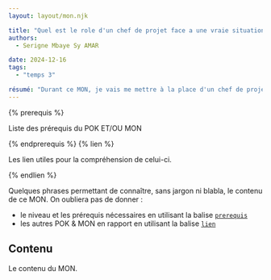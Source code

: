 ```yaml
---
layout: layout/mon.njk

title: "Quel est le role d'un chef de projet face a une vraie situation ?"
authors:
  - Serigne Mbaye Sy AMAR

date: 2024-12-16
tags: 
  - "temps 3"

résumé: "Durant ce MON, je vais me mettre à la place d'un chef de projet où je vais établir la planification, déterminer les tâches à accélérer et déterminer les coûts d'accélération, etc."
---
```


{% prerequis %}

Liste des prérequis du POK ET/OU MON

{% endprerequis %}
{% lien %}

Les lien utiles pour la compréhension de celui-ci.

{% endlien %}

Quelques phrases permettant de connaître, sans jargon ni blabla, le contenu de ce MON. On oubliera pas de donner :

- le niveau et les prérequis nécessaires en utilisant la balise [`prerequis`](/cs/contribuer-au-site/#prerequis)
- les autres POK & MON en rapport en utilisant la balise [`lien`](/cs/contribuer-au-site/#lien)

## Contenu

Le contenu du MON.
